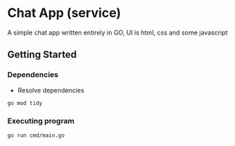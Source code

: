 # Chat App (service)

A simple chat app written entirely in GO, UI is html, css and some javascript

## Getting Started

### Dependencies

- Resolve dependencies

```
go mod tidy
```

### Executing program

```
go run cmd/main.go
```

